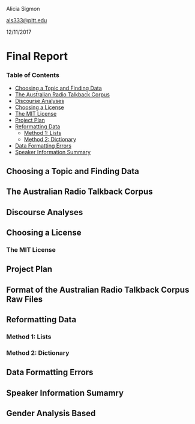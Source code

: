 Alicia Sigmon

als333@pitt.edu

12/11/2017

# Final Report

### Table of Contents
- [Choosing a Topic and Finding Data](#Choosing-a-Topic-and-Finding-Data)
- [The Australian Radio Talkback Corpus](#The-Australian-Radio-Talkback-Corpus)
- [Discourse Analyses](#Discourse-Analyses)
- [Choosing a License](#Choosing-a-License)
- [The MIT License](#The-MIT-License)
- [Project Plan](#Format-of-the-Australian-Radio-Talkback-Corpus-Raw-Files)
- [Reformatting Data](#Reformatting-Data)
	- [Method 1: Lists](#Method-1:-Lists)
	- [Method 2: Dictionary](#Method-2:-Dictionary)
- [Data Formatting Errors](#Data-Formatting-Errors)
- [Speaker Information Summary](#Speaker-Information-Summary)

## Choosing a Topic and Finding Data

## The Australian Radio Talkback Corpus

## Discourse Analyses

## Choosing a License

### The MIT License

## Project Plan

## Format of the Australian Radio Talkback Corpus Raw Files

## Reformatting Data

### Method 1: Lists

### Method 2: Dictionary

## Data Formatting Errors

## Speaker Information Sumamry

## Gender Analysis Based 